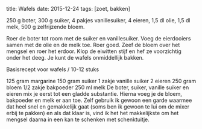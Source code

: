 title: Wafels
date: 2015-12-24 
tags: [zoet, bakken]

250 g boter, 300 g suiker, 4 pakjes vanillesuiker, 4 eieren, 1,5 dl olie, 1,5 dl melk, 500 g zelfrijzende bloem.

Roer de boter tot room met de suiker en vanillesuiker. Voeg de eierdooiers samen met de olie en de melk toe. Roer goed. Zeef de bloem over het mengsel en roer het erdoor. Klop de eiwitten stijf en hef ze voorzichtig onder het deeg. Je kunt de wafels onmiddellijk bakken.

Basisrecept voor wafels / 10-12 stuks

125 gram margarine
150 gram suiker
1 zakje vanille suiker
2 eieren
250 gram bloem
1/2 zakje bakpoeder
250 ml melk
De boter, suiker, vanille suiker en eieren mix je eerst tot een gladde substantie. Hierna voeg je de bloem, bakpoeder en melk er aan toe. Zelf gebruik ik gewoon een garde waarmee dat heel snel en gemakkelijk gaat (soms ben ik gewoon te lui om de mixer erbij te pakken) en als dat klaar is, vind ik het het makkelijkste om het mengsel daarna in een kan te schenken met schenktuitje.

